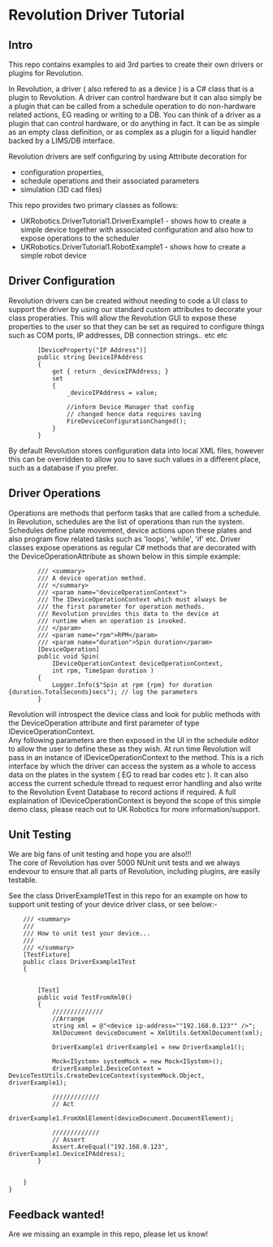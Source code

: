 # Revolution Driver Tutorial

## Intro
This repo contains examples to aid 3rd parties to create their own drivers or plugins for Revolution.

In Revolution, a driver ( also refered to as a device ) is a C# class that is a plugin to Revolution. 
A driver can control hardware but it can also simply be a plugin that can be called from a schedule operation to do non-hardware related
actions, EG reading or writing to a DB.  You can think of a driver as a plugin that can control hardware, or do anything in fact. 
It can be as simple as an empty class definition, or as complex as a plugin for a liquid handler backed by a LIMS/DB interface.

Revolution drivers are self configuring by using Attribute decoration for
- configuration properties, 
- schedule operations and their associated parameters
- simulation (3D cad files)


This repo provides two primary classes as follows:
- UKRobotics.DriverTutorial1.DriverExample1  - shows how to create a simple device together with associated configuration and also how to expose operations to the scheduler
- UKRobotics.DriverTutorial1.RobotExample1  - shows how to create a simple robot device


## Driver Configuration
Revolution drivers can be created without needing to code a UI class to support the driver by using our standard custom attributes to decorate your class properaties. 
This will allow the Revolution GUI to expose these properties to the user so that they can be set as required to configure things such as COM ports, IP addresses, DB connection strings.. etc etc
~~~
        [DeviceProperty("IP Address")]
        public string DeviceIPAddress
        {
            get { return _deviceIPAddress; }
            set
            {
                _deviceIPAddress = value;
                
                //inform Device Manager that config 
                // changed hence data requires saving
                FireDeviceConfigurationChanged();
            }
        }
~~~

By default Revolution stores configuration data into local XML files, however this can be overridden to allow you to save such values in a different place, such as a database if you prefer.


## Driver Operations
Operations are methods that perform tasks that are called from a schedule. In Revolution, schedules are the list of operations than run the system. Schedules define plate movement, device actions upon these 
plates and also program flow related tasks such as 'loops', 'while', 'if' etc.
Driver classes expose operations as regular C# methods that are decorated with the DeviceOperationAttribute as shown below in this simple example:

~~~
        /// <summary>
        /// A device operation method.
        /// </summary>
        /// <param name="deviceOperationContext">
        /// The IDeviceOperationContext which must always be 
        /// the first parameter for operation methods. 
        /// Revolution provides this data to the device at 
        /// runtime when an operation is invoked.
        /// </param>
        /// <param name="rpm">RPM</param>
        /// <param name="duration">Spin duration</param>
        [DeviceOperation]
        public void Spin(
            IDeviceOperationContext deviceOperationContext, 
            int rpm, TimeSpan duration )
        {
            Logger.Info($"Spin at rpm {rpm} for duration {duration.TotalSeconds}secs"); // log the parameters
        }
~~~

Revolution will introspect the device class and look for public methods with the DeviceOperation attribute and first parameter of type IDeviceOperationContext.  
Any following parameters are then exposed in the UI in the schedule editor to allow the user to define these as they wish.
At run time Revolution will pass in an instance of IDeviceOperationContext to the method. This is a rich interface by which the driver can access the 
system as a whole to access data on the plates in the system ( EG to read bar codes etc ). It can also access the current schedule thread to request
error handling and also write to the Revolution Event Database to record actions if required. A full explaination of IDeviceOperationContext is beyond the scope
of this simple demo class, please reach out to UK Robotics for more information/support.


## Unit Testing
We are big fans of unit testing and hope you are also!!!  
The core of Revolution has over 5000 NUnit unit tests and we always endevour to ensure that all parts of Revolution, including plugins, are easily testable.

See the class DriverExample1Test in this repo for an example on how to support unit testing of your device driver class, or see below:-
~~~
    /// <summary>
    ///
    /// How to unit test your device...
    /// 
    /// </summary>
    [TestFixture]
    public class DriverExample1Test
    {


        [Test]
        public void TestFromXml0()
        {
            //////////////
            //Arrange
            string xml = @"<device ip-address=""192.168.0.123"" />";
            XmlDocument deviceDocument = XmlUtils.GetXmlDocument(xml);

            DriverExample1 driverExample1 = new DriverExample1();

            Mock<ISystem> systemMock = new Mock<ISystem>();
            driverExample1.DeviceContext = DeviceTestUtils.CreateDeviceContext(systemMock.Object, driverExample1);

            /////////////
            // Act
            driverExample1.FromXmlElement(deviceDocument.DocumentElement);

            /////////////
            // Assert
            Assert.AreEqual("192.168.0.123", driverExample1.DeviceIPAddress);
        }

        
    }
}
~~~


## Feedback wanted!
Are we missing an example in this repo, please let us know!










